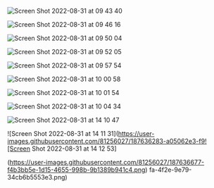 ![Screen Shot 2022-08-31 at 09 43 40](https://user-images.githubusercontent.com/81256027/187591335-3690b6b1-8977-45b5-859c-dfb03854edc7.png)



![Screen Shot 2022-08-31 at 09 46 16](https://user-images.githubusercontent.com/81256027/187591623-248ed36b-6bf1-43b2-8364-f29179ecad2e.png)



![Screen Shot 2022-08-31 at 09 50 04](https://user-images.githubusercontent.com/81256027/187591972-78e4052f-9500-4cd9-b076-3d057c541724.png)


![Screen Shot 2022-08-31 at 09 52 05](https://user-images.githubusercontent.com/81256027/187592175-3a3406e2-4d4c-4c7d-99ad-f3a9278b7568.png)


![Screen Shot 2022-08-31 at 09 57 54](https://user-images.githubusercontent.com/81256027/187592828-b68be23a-0d15-45b6-835d-b7232d63adfc.png)


![Screen Shot 2022-08-31 at 10 00 58](https://user-images.githubusercontent.com/81256027/187593159-1b2507f7-48e7-4ca4-9480-c688fd6b1d34.png)



![Screen Shot 2022-08-31 at 10 01 54](https://user-images.githubusercontent.com/81256027/187593252-a922c9c7-564c-4ab0-86b8-e28c54a63e7a.png)



![Screen Shot 2022-08-31 at 10 04 34](https://user-images.githubusercontent.com/81256027/187593497-462f9430-5a3f-4a2a-b549-af2faa3f17c7.png)


![Screen Shot 2022-08-31 at 14 10 47](https://user-images.githubusercontent.com/81256027/187636063-d032ec4b-18d4-41d9-8213-c3cde49d981d.png)


![Screen Shot 2022-08-31 at 14 11 31](https://user-images.githubusercontent.com/81256027/187636283-a05062e3-f9![Screen Shot 2022-08-31 at 14 12 53]


(https://user-images.githubusercontent.com/81256027/187636677-f4b3bb5e-1d15-4655-998b-9b1389b941c4.png)
fa-4f2e-9e79-34cb6b5553e3.png)

